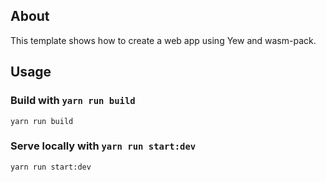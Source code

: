 ## About

This template shows how to create a web app using Yew and wasm-pack. 

## Usage

### Build with `yarn run build`

```
yarn run build
```

### Serve locally with `yarn run start:dev`

```
yarn run start:dev
```
